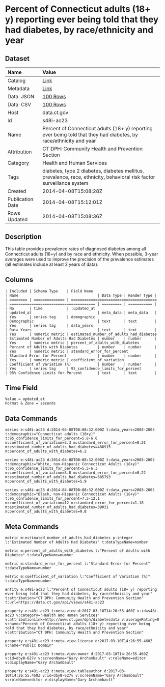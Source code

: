 # Percent of Connecticut adults (18+ y) reporting ever being told that they had diabetes, by race/ethnicity and year

## Dataset

| Name | Value |
| :--- | :---- |
| Catalog | [Link](https://catalog.data.gov/dataset/percent-of-connecticut-adults-18-y-reporting-ever-being-told-that-they-had-diabetes-by-rac) |
| Metadata | [Link](https://data.ct.gov/api/views/s48i-ac23) |
| Data: JSON | [100 Rows](https://data.ct.gov/api/views/s48i-ac23/rows.json?max_rows=100) |
| Data: CSV | [100 Rows](https://data.ct.gov/api/views/s48i-ac23/rows.csv?max_rows=100) |
| Host | data.ct.gov |
| Id | s48i-ac23 |
| Name | Percent of Connecticut adults (18+ y) reporting ever being told that they had diabetes, by race/ethnicity and year |
| Attribution | CT DPH: Community Health and Prevention Section |
| Category | Health and Human Services |
| Tags | diabetes, type 2 diabetes, diabetes mellitus, prevalence, race, ethnicity, behavioral risk factor surveillance system |
| Created | 2014-04-08T15:08:28Z |
| Publication Date | 2014-04-08T15:12:01Z |
| Rows Updated | 2014-04-08T15:08:36Z |

## Description

This table provides prevalence rates of diagnosed diabetes among all Connecticut adults (18+y) and by race and ethnicity.  When possible, 3-year averages were used to improve the precision of the prevalence estimates (all estimates include at least 2 years of data).

## Columns

```ls
| Included | Schema Type    | Field Name                              | Name                                    | Data Type | Render Type |
| ======== | ============== | ======================================= | ======================================= | ========= | =========== |
| No       | time           | :updated_at                             | updated_at                              | meta_data | meta_data   |
| Yes      | series tag     | demographic                             | Demographic                             | text      | text        |
| Yes      | series tag     | data_years                              | Data Years                              | text      | text        |
| Yes      | numeric metric | estimated_number_of_adults_had_diabetes | Estimated Number of Adults Had Diabetes | number    | number      |
| Yes      | numeric metric | percent_of_adults_with_diabetes         | Percent of Adults with Diabetes         | number    | number      |
| Yes      | numeric metric | standard_error_for_percent              | Standard Error for Percent              | number    | number      |
| Yes      | numeric metric | coefficient_of_variation                | Coefficient of Variation (%)            | number    | number      |
| Yes      | series tag     | 95_confidence_limits_for_percent        | 95% Confidence Limits for Percent       | text      | text        |
```

## Time Field

```ls
Value = updated_at
Format & Zone = seconds
```

## Data Commands

```ls
series e:s48i-ac23 d:2014-04-08T08:08:32.000Z t:data_years=2003-2005 t:demographic="Connecticut adults (18+y)" t:95_confidence_limits_for_percent=5.8-6.6 m:coefficient_of_variation=3.3 m:standard_error_for_percent=0.21 m:estimated_number_of_adults_had_diabetes=488915 m:percent_of_adults_with_diabetes=6.2

series e:s48i-ac23 d:2014-04-08T08:08:32.000Z t:data_years=2003-2005 t:demographic="White, non-Hispanic Connecticut Adults (18+y)" t:95_confidence_limits_for_percent=5.5-6.3 m:coefficient_of_variation=3.8 m:standard_error_for_percent=0.22 m:estimated_number_of_adults_had_diabetes=385793 m:percent_of_adults_with_diabetes=5.9

series e:s48i-ac23 d:2014-04-08T08:08:32.000Z t:data_years=2003-2005 t:demographic="Black, non-Hispanic Connecticut Adults (18+y)" t:95_confidence_limits_for_percent=7.5-12.1 m:coefficient_of_variation=12 m:standard_error_for_percent=1.18 m:estimated_number_of_adults_had_diabetes=39031 m:percent_of_adults_with_diabetes=9.8
```

## Meta Commands

```ls
metric m:estimated_number_of_adults_had_diabetes p:integer l:"Estimated Number of Adults Had Diabetes" t:dataTypeName=number

metric m:percent_of_adults_with_diabetes l:"Percent of Adults with Diabetes" t:dataTypeName=number

metric m:standard_error_for_percent l:"Standard Error for Percent" t:dataTypeName=number

metric m:coefficient_of_variation l:"Coefficient of Variation (%)" t:dataTypeName=number

entity e:s48i-ac23 l:"Percent of Connecticut adults (18+ y) reporting ever being told that they had diabetes, by race/ethnicity and year" t:attribution="CT DPH: Community Health and Prevention Section" t:url=https://data.ct.gov/api/views/s48i-ac23

property e:s48i-ac23 t:meta.view d:2017-03-10T14:26:55.460Z v:id=s48i-ac23 v:category="Health and Human Services" v:attributionLink=http://www.ct.gov/dph/diabetesdata v:averageRating=0 v:name="Percent of Connecticut adults (18+ y) reporting ever being told that they had diabetes, by race/ethnicity and year" v:attribution="CT DPH: Community Health and Prevention Section"

property e:s48i-ac23 t:meta.view.license d:2017-03-10T14:26:55.460Z v:name="Public Domain"

property e:s48i-ac23 t:meta.view.owner d:2017-03-10T14:26:55.460Z v:id=dby8-627v v:screenName="Gary Archambault" v:roleName=editor v:displayName="Gary Archambault"

property e:s48i-ac23 t:meta.view.tableauthor d:2017-03-10T14:26:55.460Z v:id=dby8-627v v:screenName="Gary Archambault" v:roleName=editor v:displayName="Gary Archambault"
```